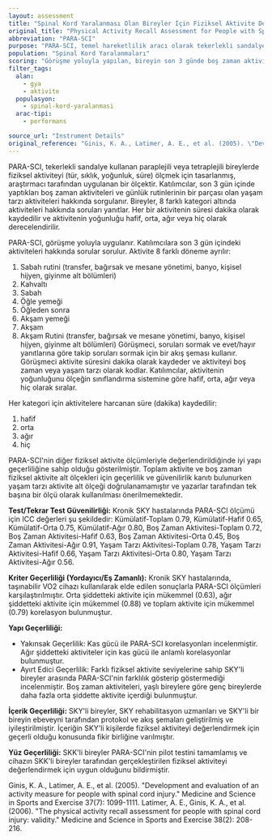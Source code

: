 ```yaml
---
layout: assessment
title: "Spinal Kord Yaralanması Olan Bireyler İçin Fiziksel Aktivite Değerlendirmesi (PARA-SCI)"
original_title: "Physical Activity Recall Assessment for People with Spinal Cord Injury (PARA-SCI)"
abbreviation: "PARA-SCI"
purpose: "PARA-SCI, temel hareketlilik aracı olarak tekerlekli sandalye kullanan parapleji veya tetraplejili bireylerde fiziksel aktiviteyi (tür, sıklık, yoğunluk, süre) ölçmek için geliştirilmiştir."
population: "Spinal Kord Yaralanmaları"
scoring: "Görüşme yoluyla yapılan, bireyin son 3 günde boş zaman aktiviteleri, yaşam tarzı aktiviteleri ve bu ikisinin kombinasyonu hakkında bilgi toplar. Aktivitenin süresi dakika olarak kaydedilir ve yoğunluğu hafif, orta, ağır veya hiç olarak sınıflandırılır."
filter_tags:
  alan:
    - gya
    - aktivite
  populasyon:
    - spinal-kord-yaralanmasi
  arac-tipi:
    - performans

source_url: "Instrument Details"
original_reference: "Ginis, K. A., Latimer, A. E., et al. (2005). \"Development and evaluation of an activity measure for people with spinal cord injury.\" Medicine and Science in Sports and Exercise 37(7): 1099-1111."
---
```





PARA-SCI, tekerlekli sandalye kullanan paraplejili veya tetraplejili bireylerde fiziksel aktiviteyi (tür, sıklık, yoğunluk, süre) ölçmek için tasarlanmış, araştırmacı tarafından uygulanan bir ölçektir. Katılımcılar, son 3 gün içinde yaptıkları boş zaman aktiviteleri ve günlük rutinlerinin bir parçası olan yaşam tarzı aktiviteleri hakkında sorgulanır. Bireyler, 8 farklı kategori altında aktiviteleri hakkında soruları yanıtlar. Her bir aktivitenin süresi dakika olarak kaydedilir ve aktivitenin yoğunluğu hafif, orta, ağır veya hiç olarak derecelendirilir.


PARA-SCI, görüşme yoluyla uygulanır. Katılımcılara son 3 gün içindeki aktiviteleri hakkında sorular sorulur. Aktivite 8 farklı döneme ayrılır:
1) Sabah rutini (transfer, bağırsak ve mesane yönetimi, banyo, kişisel hijyen, giyinme alt bölümleri)
2) Kahvaltı
3) Sabah
4) Öğle yemeği
5) Öğleden sonra
6) Akşam yemeği
7) Akşam
8) Akşam Rutini (transfer, bağırsak ve mesane yönetimi, banyo, kişisel hijyen, giyinme alt bölümleri)
Görüşmeci, soruları sormak ve evet/hayır yanıtlarına göre takip soruları sormak için bir akış şeması kullanır. Görüşmeci aktivite süresini dakika olarak kaydeder ve aktiviteyi boş zaman veya yaşam tarzı olarak kodlar. Katılımcılar, aktivitenin yoğunluğunu ölçeğin sınıflandırma sistemine göre hafif, orta, ağır veya hiç olarak sıralar.


Her kategori için aktivitelere harcanan süre (dakika) kaydedilir:
1) hafif
2) orta
3) ağır
4) hiç


PARA-SCI'nin diğer fiziksel aktivite ölçümleriyle değerlendirildiğinde iyi yapı geçerliliğine sahip olduğu gösterilmiştir. Toplam aktivite ve boş zaman fiziksel aktivite alt ölçekleri için geçerlilik ve güvenilirlik kanıtı bulunurken yaşam tarzı aktivite alt ölçeği doğrulanamamıştır ve yazarlar tarafından tek başına bir ölçü olarak kullanılması önerilmemektedir.


**Test/Tekrar Test Güvenilirliği:** Kronik SKY hastalarında PARA-SCI ölçümü için ICC değerleri şu şekildedir: Kümülatif-Toplam 0.79, Kümülatif-Hafif 0.65, Kümülatif-Orta 0.75, Kümülatif-Ağır 0.80, Boş Zaman Aktivitesi-Toplam 0.72, Boş Zaman Aktivitesi-Hafif 0.63, Boş Zaman Aktivitesi-Orta 0.45, Boş Zaman Aktivitesi-Ağır 0.91, Yaşam Tarzı Aktivitesi-Toplam 0.78, Yaşam Tarzı Aktivitesi-Hafif 0.66, Yaşam Tarzı Aktivitesi-Orta 0.80, Yaşam Tarzı Aktivitesi-Ağır 0.56.

**Kriter Geçerliliği (Yordayıcı/Eş Zamanlı):** Kronik SKY hastalarında, taşınabilir VO2 cihazı kullanılarak elde edilen sonuçlarla PARA-SCI ölçümleri karşılaştırılmıştır. Orta şiddetteki aktivite için mükemmel (0.63), ağır şiddetteki aktivite için mükemmel (0.88) ve toplam aktivite için mükemmel (0.79) korelasyon bulunmuştur.

**Yapı Geçerliliği:**
*   Yakınsak Geçerlilik: Kas gücü ile PARA-SCI korelasyonları incelenmiştir. Ağır şiddetteki aktiviteler için kas gücü ile anlamlı korelasyonlar bulunmuştur.
*   Ayırt Edici Geçerlilik: Farklı fiziksel aktivite seviyelerine sahip SKY'li bireyler arasında PARA-SCI'nin farklılık gösterip göstermediği incelenmiştir. Boş zaman aktiviteleri, yaşlı bireylere göre genç bireylerde daha fazla orta şiddette aktivite içerdiği bulunmuştur.

**İçerik Geçerliliği:** SKY'li bireyler, SKY rehabilitasyon uzmanları ve SKY'li bir bireyin ebeveyni tarafından protokol ve akış şemaları geliştirilmiş ve iyileştirilmiştir. İçeriğin SKY'li kişilerde fiziksel aktiviteyi değerlendirmek için geçerli olduğu konusunda fikir birliğine varılmıştır.

**Yüz Geçerliliği:** SKK'li bireyler PARA-SCI'nin pilot testini tamamlamış ve cihazın SKK'li bireyler tarafından gerçekleştirilen fiziksel aktiviteyi değerlendirmek için uygun olduğunu bildirmiştir.


Ginis, K. A., Latimer, A. E., et al. (2005). "Development and evaluation of an activity measure for people with spinal cord injury." Medicine and Science in Sports and Exercise 37(7): 1099-1111.
Latimer, A. E., Ginis, K. A., et al. (2006). "The physical activity recall assessment for people with spinal cord injury: validity." Medicine and Science in Sports and Exercise 38(2): 208-216.

```